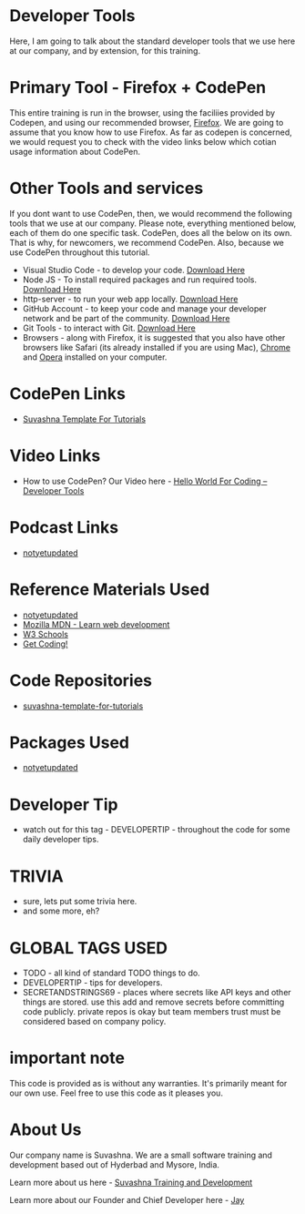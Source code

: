 # Developer Tools

Here, I am going to talk about the standard developer tools that we use here at our company, and by extension, for this training. 

# Primary Tool - Firefox + CodePen

This entire training is run in the browser, using the faciliies provided by Codepen, and using our recommended browser, [Firefox](https://www.mozilla.org/en-US/firefox/new/). We are going to assume that you know how to use Firefox. As far as codepen is concerned, we would request you to check with the video links below which cotian usage information about CodePen.

# Other Tools and services

If you dont want to use CodePen, then, we would recommend the following tools that we use at our company. Please note, everything mentioned below, each of them do one specific task. CodePen, does all the below on its own. That is why, for newcomers, we recommend CodePen. Also, because we use CodePen throughout this tutorial.

* Visual Studio Code - to develop your code. [Download Here](https://code.visualstudio.com)
* Node JS - To install required packages and run required tools. [Download Here](https://nodejs.org/en/)
* http-server - to run your web app locally. [Download Here](https://www.npmjs.com/package/http-server)
* GitHub Account - to keep your code and manage your developer network and be part of the community. [Download Here](https://github.com)
* Git Tools - to interact with Git. [Download Here](https://git-scm.com/downloads)
* Browsers - along with Firefox, it is suggested that you also have other browsers like Safari (its already installed if you are using Mac), [Chrome](https://www.google.com/chrome/index.html) and [Opera](https://www.opera.com) installed on your computer.

# CodePen Links

* [Suvashna Template For Tutorials](https://codepen.io/jay-pancodu/pen/0b48cdb3344a9ff399969589eef2c86d)

# Video Links

* How to use CodePen? Our Video here - [Hello World For Coding – Developer Tools](https://youtu.be/icW_Qv0xyTc)

# Podcast Links

* [notyetupdated](Link)

# Reference Materials Used 

* [notyetupdated](Link)
* [Mozilla MDN - Learn web development](https://developer.mozilla.org/en-US/docs/Learn)
* [W3 Schools](https://www.w3schools.com)
* [Get Coding!](https://getcodingkids.com/missions/)

# Code Repositories

* [suvashna-template-for-tutorials](./WebCode/suvashna-template-for-tutorials)

# Packages Used 

* [notyetupdated](Link)

# Developer Tip 

* watch out for this tag - DEVELOPERTIP - throughout the code for some daily developer tips.

# TRIVIA 

* sure, lets put some trivia here.
* and some more, eh?

# GLOBAL TAGS USED

* TODO - all kind of standard TODO things to do. 
* DEVELOPERTIP - tips for developers.
* SECRETANDSTRINGS69 - places where secrets like API keys and other things are stored. use this add and remove secrets before committing code publicly. private repos is okay but team members trust must be considered based on company policy. 

# important note 

This code is provided as is without any warranties. It's primarily meant for our own use. Feel free to use this code as it pleases you.

# About Us

Our company name is Suvashna. We are a small software training and development based out of Hyderbad and Mysore, India. 

Learn more about us here - [Suvashna Training and Development](https://suvashna.com)

Learn more about our Founder and Chief Developer here - [Jay](http://thechalakas.com)